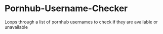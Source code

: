 # Pornhub-Username-Checker
Loops through a list of pornhub usernames to check if they are available or unavailable
